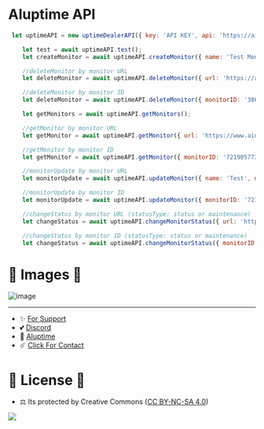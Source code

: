 # AIuptime API

```js
 let uptimeAPI = new uptimeDealerAPI({ key: 'API KEY', api: 'https://aiuptime.net/api/v1' });

    let test = await uptimeAPI.test();
    let createMonitor = await uptimeAPI.createMonitor({ name: 'Test Monitor', url: 'https://www.aiuptime.net', description: 'This is a test monitor' });

    //deleteMonitor by monitor URL
    let deleteMonitor = await uptimeAPI.deleteMonitor({ url: 'https://aiuptime.net' }); 

    //deleteMonitor by monitor ID
    let deleteMonitor = await uptimeAPI.deleteMonitor({ monitorID: '3862852262479916500' });

    let getMonitors = await uptimeAPI.getMonitors();

    //getMonitor by monitor URL
    let getMonitor = await uptimeAPI.getMonitor({ url: 'https://www.aiuptime.net' });

    //getMonitor by monitor ID
    let getMonitor = await uptimeAPI.getMonitor({ monitorID: '7219057736083927000' });

    //monitorUpdate by monitor URL
    let monitorUpdate = await uptimeAPI.updateMonitor({ name: 'Test', url: 'https://www.aiuptime.net', description: 'This is a test monitor' });

    //monitorUpdate by monitor ID
    let monitorUpdate = await uptimeAPI.updateMonitor({ monitorID: '7219057736083927000', name: 'Test', description: 'This is a test monitor', url: 'https://www.aiuptime.net' });

    //changeStatus by monitor URL (statusType: status or maintenance)
    let changeStatus = await uptimeAPI.changeMonitorStatus({ url: 'https://www.aiuptime.net', status: true, statusType: 'status' });

    //changeStatus by monitor ID (statusType: status or maintenance)
    let changeStatus = await uptimeAPI.changeMonitorStatus({ monitorID: '7219057736083927000', status: false, statusType: 'maintenance' });
```
# 🎈 Images 🎈

![image](https://github.com/egehan0250/aiuptime-api/assets/79449566/31d6da13-f9d5-48a5-8005-7fc76ae7a355)

---
- ✨ [For Support](https://github.com/sponsors/egehan0250) <br>
- 💕 [Discord](https://aiuptime.net/discord)<br>
- 🏓 [AIuptime](https://aiuptime.net/)<br>
- ☄️ [Click For Contact](mailto:support@aiuptime.net)<br>

# 🎯 License 🎯
- ⚖️ Its protected by Creative Commons ([CC BY-NC-SA 4.0](https://creativecommons.org/licenses/by-nc-sa/4.0/))

<a href="https://creativecommons.org/licenses/by-nc-sa/4.0/" title="BYNCSA40"><img src="https://licensebuttons.net/l/by-nc-sa/4.0/88x31.png"></a>
